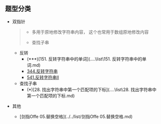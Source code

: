 ## 题型分类

- 双指针

  > - 多用于原地修改字符串内容， 这个也常用于数组原地修改内容
  >
  > - 查找子串

  - 反转
    - (***)[151. 反转字符串中的单词](..\..\list\151. 反转字符串中的单词.md)
    - [344.反转字符串](../../list/344.反转字符串.md)
    - [541.反转字符串II](../../list/541.反转字符串II.md)
  - 查找子串
    - (*)[28. 找出字符串中第一个匹配项的下标](..\..\list\28. 找出字符串中第一个匹配项的下标.md)

- 其他

  - [剑指Offe 05.替换空格](../../list/剑指Offe 05.替换空格.md)